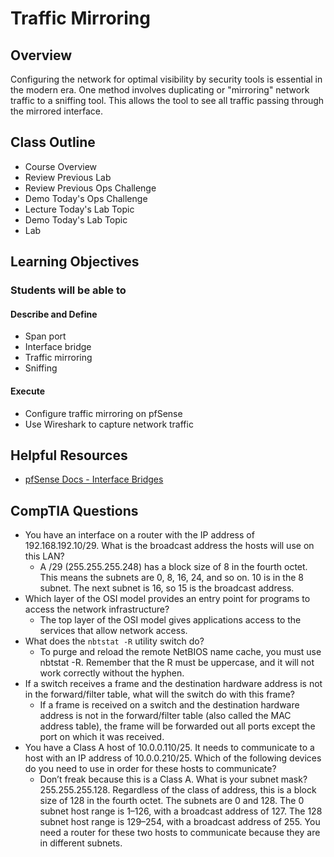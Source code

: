 # Traffic Mirroring

## Overview

Configuring the network for optimal visibility by security tools is essential in the modern era. One method involves duplicating or "mirroring" network traffic to a sniffing tool. This allows the tool to see all traffic passing through the mirrored interface.

## Class Outline

- Course Overview
- Review Previous Lab
- Review Previous Ops Challenge
- Demo Today's Ops Challenge
- Lecture Today's Lab Topic
- Demo Today's Lab Topic
- Lab

## Learning Objectives

### Students will be able to

#### Describe and Define

- Span port
- Interface bridge
- Traffic mirroring
- Sniffing

#### Execute

- Configure traffic mirroring on pfSense 
- Use Wireshark to capture network traffic

## Helpful Resources

- [pfSense Docs - Interface Bridges](https://pfsense-docs.readthedocs.io/en/latest/interfaces/interface-bridges.html)

## CompTIA Questions
- You have an interface on a router with the IP address of 192.168.192.10/29. What is the broadcast address the hosts will use on this LAN?
  - A /29 (255.255.255.248) has a block size of 8 in the fourth octet. This means the subnets are 0, 8, 16, 24, and so on. 10 is in the 8 subnet. The next subnet is 16, so 15 is the broadcast address.
- Which layer of the OSI model provides an entry point for programs to access the network infrastructure?
  - The top layer of the OSI model gives applications access to the services that allow network access.
- What does the `nbtstat -R` utility switch do?
  - To purge and reload the remote NetBIOS name cache, you must use nbtstat -R. Remember that the R must be uppercase, and it will not work correctly without the hyphen.
- If a switch receives a frame and the destination hardware address is not in the forward/filter table, what will the switch do with this frame?
  - If a frame is received on a switch and the destination hardware address is not in the forward/filter table (also called the MAC address table), the frame will be forwarded out all ports except the port on which it was received.
- You have a Class A host of 10.0.0.110/25. It needs to communicate to a host with an IP address of 10.0.0.210/25. Which of the following devices do you need to use in order for these hosts to communicate?
  - Don’t freak because this is a Class A. What is your subnet mask? 255.255.255.128. Regardless of the class of address, this is a block size of 128 in the fourth octet. The subnets are 0 and 128. The 0 subnet host range is 1–126, with a broadcast address of 127. The 128 subnet host range is 129–254, with a broadcast address of 255. You need a router for these two hosts to communicate because they are in different subnets.
